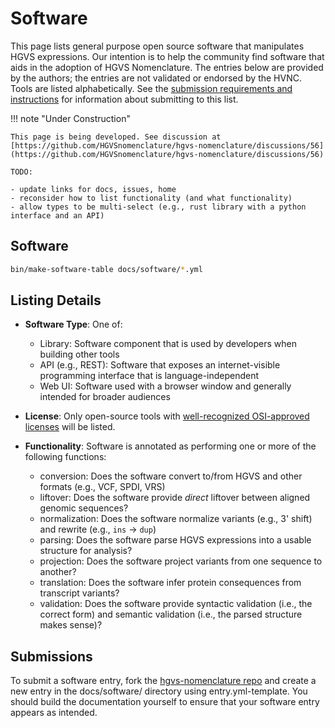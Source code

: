 # Software

This page lists general purpose open source software that manipulates HGVS expressions. Our intention is to help the community find software that aids in the adoption of HGVS Nomenclature. The entries below are provided by the authors; the entries are not validated or endorsed by the HVNC. Tools are listed alphabetically.  See the [submission requirements and instructions](#submission) for information about submitting to this list.


!!! note "Under Construction"

    This page is being developed. See discussion at [https://github.com/HGVSnomenclature/hgvs-nomenclature/discussions/56](https://github.com/HGVSnomenclature/hgvs-nomenclature/discussions/56)

    TODO:

    - update links for docs, issues, home
    - reconsider how to list functionality (and what functionality)
    - allow types to be multi-select (e.g., rust library with a python interface and an API)






## Software

```sh exec="true"
bin/make-software-table docs/software/*.yml
```

## Listing Details

- **Software Type**: One of:
    - Library: Software component that is used by developers when building other tools
    - API (e.g., REST): Software that exposes an internet-visible programming interface that is language-independent
    - Web UI: Software used with a browser window and generally intended for broader audiences

- **License**: Only open-source tools with [well-recognized OSI-approved licenses](https://opensource.org/licenses/?categories=popular-strong-community) will be listed.

- **Functionality**: Software is annotated as performing one or more of the following functions:
    - conversion: Does the software convert to/from HGVS and other formats (e.g., VCF, SPDI, VRS)
    - liftover: Does the software provide *direct* liftover between aligned genomic sequences?
    - normalization: Does the software normalize variants (e.g., 3' shift) and rewrite (e.g., `ins` → `dup`)
    - parsing: Does the software parse HGVS expressions into a usable structure for analysis?
    - projection: Does the software project variants from one sequence to another?
    - translation: Does the software infer protein consequences from transcript variants?
    - validation: Does the software provide syntactic validation (i.e., the correct form) and semantic validation (i.e., the parsed structure makes sense)?

## Submissions

To submit a software entry, fork the [hgvs-nomenclature repo](https://gituhub.com/HGVSnomenclature/hgvs-nomenclature/) and create a new entry in the docs/software/ directory using entry.yml-template.  You should build the documentation yourself to ensure that your software entry appears as intended.
